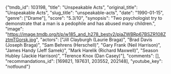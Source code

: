 {"tmdb_id": 103198, "title": "Unspeakable Acts", "original_title": "Unspeakable Acts", "slug_title": "unspeakable-acts", "date": "1990-01-15", "genre": ["Drame"], "score": "5.3/10", "synopsis": "Two psychologist try to demonstrate that a man is a pedophile and has abused many children.", "image": "https://image.tmdb.org/t/p/w185_and_h278_bestv2/piaZWBRp67BSZR108ZztmTGorsk.jpg", "actors": ["Jill Clayburgh (Laurie Braga)", "Brad Davis (Joseph Braga)", "Sam Behrens (Herschell)", "Gary Frank (Neil Harrison)", "James Handy (Jeff Samek)", "Mark Harelik (Richard Maxwell)", "Season Hubley (Jackie Harrison)", "Terence Knox (Dan Casey)"], "comments": [], "recommandations_id": [169821, 197631, 203552, 202148], "youtube_key": "notfound"}